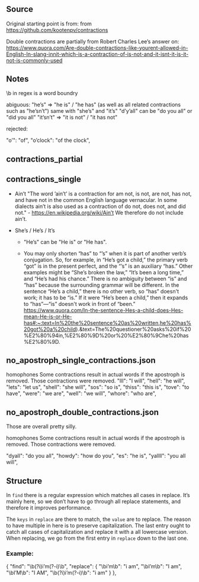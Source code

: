 #


## Source
Original starting point is from:
from https://github.com/kootenpv/contractions

Double contractions are partially from
Robert Charles Lee’s answer on:
https://www.quora.com/Are-double-contractions-like-yourent-allowed-in-English-In-slang-innit-which-is-a-contraction-of-is-not-and-it-isnt-it-is-it-not-is-commonly-used



## Notes

\b in regex is a word boundry

abiguous:
"he’s" => "he is" / "he has"   (as well as all related contractions such as "he’sn’t")
same with "she’s" and "it’s"
"d’y’all" can be "do you all" or "did you all"
"it’sn’t" => "it is not" / "it has not"

rejected:

"o’": "of",
"o’clock": "of the clock",

## contractions_partial

## contractions_single

- Ain’t
  "The word ’ain’t’ is a contraction for am not, is not, are not, has not, and have not in the common English language vernacular. In some dialects ain’t is also used as a contraction of do not, does not, and did not." - https://en.wikipedia.org/wiki/Ain’t
  We therefore do not include ain’t.

- She’s / He’s / It’s
  - "He’s" can be "He is" or "He has".

  - You may only shorten “has” to “’s” when it is part of another verb’s conjugation. So, for example, in “He’s got a child,” the primary verb “got” is in the present perfect, and the “’s” is an auxiliary “has.” Other examples might be “She’s broken the law,” “It’s been a long time,” and “He’s had his chance.”
  There is no ambiguity between “is” and “has” because the surrounding grammar will be different. In the sentence “He’s a child,” there is no other verb, so “has” doesn't work; it has to be “is.” If it were “He’s been a child,” then it expands to “has”—“is” doesn't work in front of “been.”
  https://www.quora.com/In-the-sentence-Hes-a-child-does-Hes-mean-He-is-or-He-has#:~:text=In%20the%20sentence%20as%20written,he%20has%20got%20a%20child).&text=The%20questioner%20asks%20if%20%E2%80%94in,%E2%80%9D%20or%20%E2%80%9Che%20has%E2%80%9D.





## no_apostroph_single_contractions.json

homophones
Some contractions result in actual words if the apostroph is removed.
Those contractions were removed.
"Ill": "I will",
"hell": "he will",
"lets": "let us",
"shell": "she will",
"sos": "so is",
"thiss": "this is",
"tove": "to have",
"were": "we are",
"well": "we will",
"whore": "who are",

## no_apostroph_double_contractions.json

Those are overall pretty silly.

homophones
Some contractions result in actual words if the apostroph is removed.
Those contractions were removed.

"dyall": "do you all",
"howdy": "how do you",
"es": "he is",
"yallll": "you all will",


## Structure

In `find` there is a regular expression which matches all cases in replace.
It’s mainly here, so we don’t have to go through all replace statements, and therefore it improves performance.

The `keys` in `replace` are there to match, the `value` are to replace.
The reason to have multiple in here is to preserve capitalization.
The last entry ought to catch all cases of capitalization and replace it with a all lowercase version.
When replacing, we go from the first entry in `replace` down to the last one.

### Example:
{
    "find": "\\b(?i)i’m(?-i)\\b",
    "replace": {
      "\\bi’m\\b": "i am",
      "\\bI’m\\b": "I am",
      "\\bI’M\\b": "I AM",
      "\\b(?i)i’m(?-i)\\b": "i am"
    }
  },
